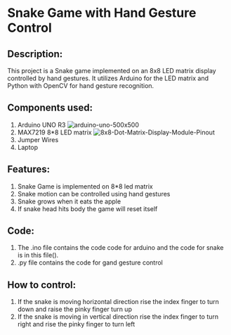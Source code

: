# Snake Game with Hand Gesture Control
## Description:
This project is a Snake game implemented on an 8x8 LED matrix display controlled by hand gestures. It utilizes Arduino for the LED matrix and Python with OpenCV for hand gesture recognition.
## Components used:
1. Arduino UNO R3
![arduino-uno-500x500](https://github.com/VinayakPrakashh/snake_game_arduino/assets/101159818/d10451cb-a3d3-4147-b6a8-9e9eba6a43d0)
3. MAX7219 8*8 LED matrix
![8x8-Dot-Matrix-Display-Module-Pinout](https://github.com/VinayakPrakashh/snake_game_arduino/assets/101159818/d6ba4ba6-040b-42ff-b826-4e76c1e63247)
5. Jumper Wires
6. Laptop
## Features:
1. Snake Game is implemented on 8*8 led matrix
2. Snake motion can be controlled using hand gestures
3. Snake grows when it eats the apple
4. If snake head hits body the game will reset itself
## Code:
1. The .ino file contains the code code for arduino and the code for snake is in this file().
2. .py file contains the code for gand gesture control
## How to control:
1. If the snake is moving horizontal direction rise the index finger to turn down and raise the pinky finger turn up
2. If the snake is moving in vertical direction rise the index finger to turn right and rise the pinky finger to turn left
